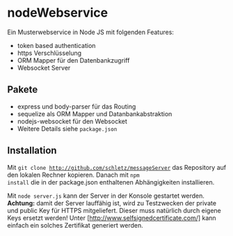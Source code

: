 # nodeWebservice
Ein Musterwebservice in Node JS mit folgenden Features:
- token based authentication
- https Verschlüsselung
- ORM Mapper für den Datenbankzugriff
- Websocket Server

## Pakete
- express und body-parser für das Routing
- sequelize als ORM Mapper und Datanbankabstraktion
- nodejs-websocket für den Websocket
- Weitere Details siehe <code>package.json</code>

## Installation
Mit <code>git clone http://github.com/schletz/messageServer</code> das Repository auf den lokalen Rechner kopieren. 
Danach mit <code>npm install</code> die in der package.json enthaltenen Abhängigkeiten installieren.

Mit <code>node server.js</code> kann der Server in der Konsole gestartet werden. <b>Achtung:</b> damit der Server lauffähig ist,
wird zu Testzwecken der private und public Key für HTTPS mitgeliefert. Dieser muss natürlich durch eigene Keys ersetzt werden!
Unter [http://www.selfsignedcertificate.com/] kann einfach ein solches Zertifikat generiert werden.
